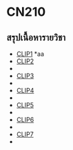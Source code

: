 # CN210
## สรุปเนื้อหารายวิชา
* [CLIP1](www.youtube.com)
 *aa
* [CLIP2]()
 *
* [CLIP3]()
 *
* [CLIP4]()
 *
* [CLIP5]()
 *
* [CLIP6]()
 *
* [CLIP7]()
 *
